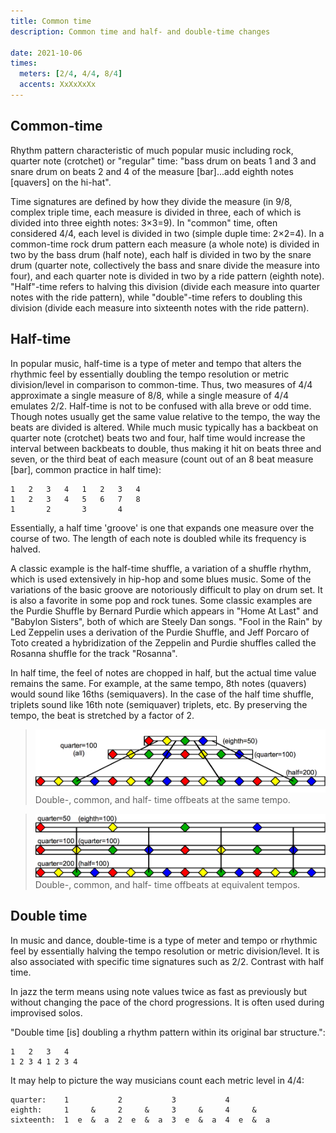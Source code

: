```yaml
---
title: Common time
description: Common time and half- and double-time changes

date: 2021-10-06
times:
  meters: [2/4, 4/4, 8/4]
  accents: XxXxXxXx
---
```


<beat-bars v-bind="$frontmatter.times" />

## Common-time

Rhythm pattern characteristic of much popular music including rock, quarter note (crotchet) or "regular" time: "bass drum on beats 1 and 3 and snare drum on beats 2 and 4 of the measure [bar]...add eighth notes [quavers] on the hi-hat".

Time signatures are defined by how they divide the measure (in 9/8, complex triple time, each measure is divided in three, each of which is divided into three eighth notes: 3×3=9). In "common" time, often considered 4/4, each level is divided in two (simple duple time: 2×2=4). In a common-time rock drum pattern each measure (a whole note) is divided in two by the bass drum (half note), each half is divided in two by the snare drum (quarter note, collectively the bass and snare divide the measure into four), and each quarter note is divided in two by a ride pattern (eighth note). "Half"-time refers to halving this division (divide each measure into quarter notes with the ride pattern), while "double"-time refers to doubling this division (divide each measure into sixteenth notes with the ride pattern).

## Half-time

In popular music, half-time is a type of meter and tempo that alters the rhythmic feel by essentially doubling the tempo resolution or metric division/level in comparison to common-time. Thus, two measures of 4/4 approximate a single measure of 8/8, while a single measure of 4/4 emulates 2/2. Half-time is not to be confused with alla breve or odd time. Though notes usually get the same value relative to the tempo, the way the beats are divided is altered. While much music typically has a backbeat on quarter note (crotchet) beats two and four, half time would increase the interval between backbeats to double, thus making it hit on beats three and seven, or the third beat of each measure (count out of an 8 beat measure [bar], common practice in half time):

    1   2   3   4   1   2   3   4
    1   2   3   4   5   6   7   8
    1       2       3       4

Essentially, a half time 'groove' is one that expands one measure over the course of two. The length of each note is doubled while its frequency is halved.

A classic example is the half-time shuffle, a variation of a shuffle rhythm, which is used extensively in hip-hop and some blues music. Some of the variations of the basic groove are notoriously difficult to play on drum set. It is also a favorite in some pop and rock tunes. Some classic examples are the Purdie Shuffle by Bernard Purdie which appears in "Home At Last" and "Babylon Sisters", both of which are Steely Dan songs. "Fool in the Rain" by Led Zeppelin uses a derivation of the Purdie Shuffle, and Jeff Porcaro of Toto created a hybridization of the Zeppelin and Purdie shuffles called the Rosanna shuffle for the track "Rosanna".

<youtube-embed video="g41Ab8iDaD0" />

In half time, the feel of notes are chopped in half, but the actual time value remains the same. For example, at the same tempo, 8th notes (quavers) would sound like 16ths (semiquavers). In the case of the half time shuffle, triplets sound like 16th note (semiquaver) triplets, etc. By preserving the tempo, the beat is stretched by a factor of 2.

> ![](./Double,_common,_and_half_times_same_tempo.png)
> Double-, common, and half- time offbeats at the same tempo.

> ![](./Double,_common,_and_half_times_equivalent_tempo.png)
> Double-, common, and half- time offbeats at equivalent tempos.

## Double time

In music and dance, double-time is a type of meter and tempo or rhythmic feel by essentially halving the tempo resolution or metric division/level. It is also associated with specific time signatures such as 2/2. Contrast with half time.

In jazz the term means using note values twice as fast as previously but without changing the pace of the chord progressions. It is often used during improvised solos.

"Double time [is] doubling a rhythm pattern within its original bar structure.":

    1   2   3   4
    1 2 3 4 1 2 3 4

It may help to picture the way musicians count each metric level in 4/4:

    quarter:    1           2           3           4
    eighth:     1     &     2     &     3     &     4     &
    sixteenth:  1  e  &  a  2  e  &  a  3  e  &  a  4  e  &  a
